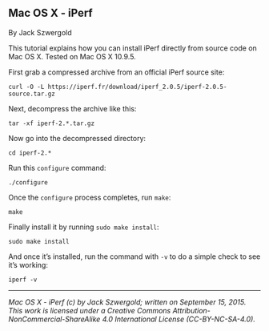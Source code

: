 ## Mac OS X - iPerf

By Jack Szwergold

This tutorial explains how you can install iPerf directly from source code on Mac OS X. Tested on Mac OS X 10.9.5.

First grab a compressed archive from an official iPerf source site:

	curl -O -L https://iperf.fr/download/iperf_2.0.5/iperf-2.0.5-source.tar.gz

Next, decompress the archive like this:

	tar -xf iperf-2.*.tar.gz

Now go into the decompressed directory:

	cd iperf-2.*
	
Run this `configure` command:

	./configure

Once the `configure` process completes, run `make`:

	make

Finally install it by running `sudo make install`:

	sudo make install

And once it’s installed, run the command with `-v` to do a simple check to see it’s working:

	iperf -v

***

*Mac OS X - iPerf (c) by Jack Szwergold; written on September 15, 2015. This work is licensed under a Creative Commons Attribution-NonCommercial-ShareAlike 4.0 International License (CC-BY-NC-SA-4.0).*